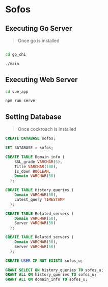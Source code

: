 # Sofos

## Executing Go Server

>  Once go is installed

```bash

cd go_chi

./main

```

## Executing Web Server

```bash
cd vue_app

npm run serve
```


## Setting Database

> Once cockroach is installed


```sql
CREATE DATABASE sofos;
```

```sql
SET SATABASE = sofos;
```

 
```sql
CREATE TABLE Domain_info (
    SSL_grade VARCHAR(5),
    Title VARCHAR(100),
    Is_down BOOLEAN,
    Domain VARCHAR(50)
  );
```

```sql
CREATE TABLE History_queries (
    Domain VARCHAR(50),
    Latest_query TIMESTAMP
  );
```
 
```sql
CREATE TABLE Related_servers (
    Domain VARCHAR(50),
    Server VARCHAR(50)
  );
``` 

```sql
CREATE TABLE Related_servers (
    Domain VARCHAR(50),
    Server VARCHAR(50)
  );
```

```sql
CREATE USER IF NOT EXISTS sofos_u;
```


```sql
GRANT SELECT ON history_queries TO sofos_u;
GRANT ALL ON history_queries TO sofos_u;
GRANT ALL ON domain_info TO sofos_u;
```